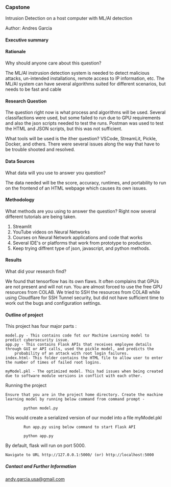 ### Capstone 

Intrusion Detection on a host computer with ML/AI detection

Author: Andres Garcia

#### Executive summary

#### Rationale
Why should anyone care about this question?

The ML/AI instrusion detection system is needed to detect malicious attacks, un-intended installations, remote access to IP information, etc. 
The ML/AI system can have several algorithms suited for different scenarios, but needs to be fast and cable 

#### Research Question
The question right now is what process and algorithms will be used. Several classifactions were used, but some failed to run due to GPU requirements
and also the json scripts needed to test the runs. Postman was used to test the HTML and JSON scripts, but this was not sufficient. 

What tools will be used is the ither question? VSCode, StreamLit, Pickle, Docker, and others. There were several issues along the way that have to 
be trouble shooted and resolved.

#### Data Sources
What data will you use to answer you question?

The data needed will be the score, accuracy, runtimes, and portability to run on the frontend of an HTML webpage which causes its own issues.

#### Methodology
What methods are you using to answer the question?
Right now several different tutorials are being taken. 
1. Streamlit
2. YouTube videos on Neural Networks
3. Courses on Neural Network applications and code that works
4. Several IDE's or platforms that work from prototype to production. 
5. Keep trying diffrent type of json, javascript, and python methods.


#### Results
What did your research find?

We found that tensorflow has its own flaws. It often complains that GPUs are not present and will not run. You are almost forced to use the free GPU 
resources from COLAB. We tried to SSH the resources from COLAB while using Cloudflare for SSH Tunnel security, but did not have sufficient time to 
work out the bugs and configuration settings.

#### Outline of project


This project has four major parts :

    model.py - This contains code fot our Machine Learning model to predict cybersecurity issue.
    app.py - This contains Flask APIs that receives employee details through GUI or API calls, used the pickle model, and predicts the 
		probability of an attack with root login failures.
    index.html- This folder contains the HTML file to allow user to enter the number of times of failed root logins.

    myModel.pkl - The optimized model. This had issues when being created due to software module versions in conflict with each other.
    

Running the project

    Ensure that you are in the project home directory. Create the machine learning model by running below command from command prompt -

			python model.py

This would create a serialized version of our model into a file myModel.pkl

    		Run app.py using below command to start Flask API

			python app.py

By default, flask will run on port 5000.

    Navigate to URL http://127.0.0.1:5000/ (or) http://localhost:5000


##### Contact and Further Information

andy.garcia.usa@gmail.com



